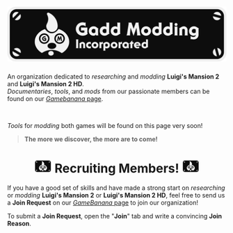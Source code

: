 <h1 align="center">
  <img src="Logo.png" width="750">
</h1>

An organization dedicated to *researching* and *modding* **Luigi's Mansion 2** and **Luigi's Mansion 2 HD**.<br>
*Documentaries*, *tools*, and *mods* from our passionate members can be found on our [*Gamebanana* page](https://gamebanana.com/studios/37863).

<br>

*Tools* for *modding* both games will be found on this page very soon!<br>
> **The more we discover, the more are to come!** <br>
<h1 align="center">
  <img src="Flag.png" width="40">
  Recruiting Members!
  <img src="Flag.png" width="40">
</h1>

If you have a good set of skills and have made a strong start on *researching* or *modding* **Luigi's Mansion 2** or **Luigi's Mansion 2 HD**, feel free to send us a **Join Request** on our [*GameBanana* page](https://gamebanana.com/studios/37863) to join our organization!

To submit a **Join Request**, open the "**Join**" tab and write a convincing **Join Reason**.

